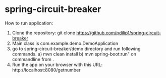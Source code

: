 # spring-circuit-breaker

How to run application:
1) Clone the repository: git clone https://github.com/pdilip1/spring-circuit-breaker
2) Main class is com.example.demo.DemoApplication
3) go to spring-circuit-breaker/demo directory and run following commands. 
 a) mvn clean install
 b) mvn spring-boot:run" on commandline from .
4) Run the app on your browser with this URL: http://localhost:8080/getnumber

